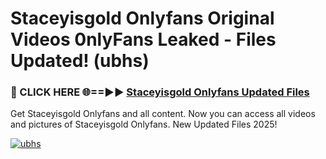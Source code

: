 # Staceyisgold Onlyfans Original Videos 0nlyFans Leaked - Files Updated! (ubhs)

<h3>🔴 CLICK HERE 🌐==►► <a href="https://tinyurl.com/2m67pmp6" rel="nofollow">Staceyisgold Onlyfans Updated Files</a></h3>

Get Staceyisgold Onlyfans and all content. Now you can access all videos and pictures of Staceyisgold Onlyfans. New Updated Files 2025!

[![ubhs](https://i.imgur.com/H4QAA4z.gif)](https://tinyurl.com/2m67pmp6)